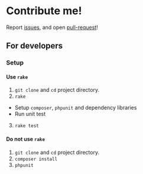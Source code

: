 Contribute me!
==============

Report [issues](https://github.com/zonuexe/php-tsukudol-nizicon/issues), and open [pull-request](https://github.com/zonuexe/php-tsukudol-nizicon/pulls)!

For developers
--------------

### Setup

#### Use `rake`

1. `git clone` and `cd` project directory.
2. `rake`
  * Setup `composer`, `phpunit` and dependency libraries
  * Run unit test
3. `rake test`

#### Do not use `rake`

1. `git clone` and `cd` project directory.
2. `composer install`
3. `phpunit`
